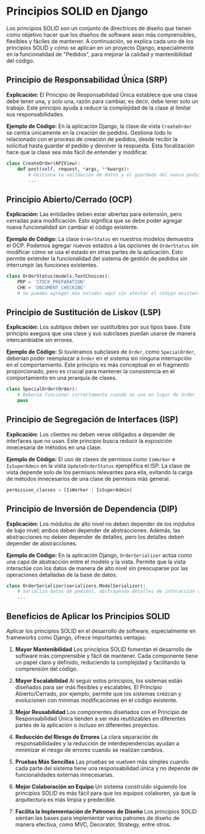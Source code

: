 
# Principios SOLID en Django

Los principios SOLID son un conjunto de directrices de diseño que tienen como objetivo hacer que los diseños de software sean más comprensibles, flexibles y fáciles de mantener. A continuación, se explica cada uno de los principios SOLID y cómo se aplican en un proyecto Django, especialmente en la funcionalidad de "Pedidos", para mejorar la calidad y mantenibilidad del código.

## Principio de Responsabilidad Única (SRP)
**Explicación:** El Principio de Responsabilidad Única establece que una clase debe tener una, y solo una, razón para cambiar, es decir, debe tener solo un trabajo. Este principio ayuda a reducir la complejidad de la clase al limitar sus responsabilidades.

**Ejemplo de Código:** En la aplicación Django, la clase de vista `CreateOrder` se centra únicamente en la creación de pedidos. Gestiona todo lo relacionado con el proceso de creación de pedidos, desde recibir la solicitud hasta guardar el pedido y devolver la respuesta. Esta focalización hace que la clase sea más fácil de entender y modificar.

```python
class CreateOrder(APIView):
    def post(self, request, *args, **kwargs):
        # Gestiona la validación de datos y el guardado del nuevo pedido
        ...
```

## Principio Abierto/Cerrado (OCP)
**Explicación:** Las entidades deben estar abiertas para extensión, pero cerradas para modificación. Esto significa que se debe poder agregar nueva funcionalidad sin cambiar el código existente.

**Ejemplo de Código:** La clase `OrderStatus` en nuestros modelos demuestra el OCP. Podemos agregar nuevos estados a las opciones de `OrderStatus` sin modificar cómo se usa el estado en otras partes de la aplicación. Esto permite extender la funcionalidad del sistema de gestión de pedidos sin interrumpir las funciones existentes.

```python
class OrderStatus(models.TextChoices):
    PRP = 'STOCK_PREPARATION'
    CHK = 'DOCUMENT_CHECKING'
    # Se pueden agregar más estados aquí sin afectar el código existente
```

## Principio de Sustitución de Liskov (LSP)
**Explicación:** Los subtipos deben ser sustituibles por sus tipos base. Este principio asegura que una clase y sus subclases puedan usarse de manera intercambiable sin errores.

**Ejemplo de Código:** Si tuviéramos subclases de `Order`, como `SpecialOrder`, deberían poder reemplazar a `Order` en el sistema sin ninguna interrupción en el comportamiento. Este principio es más conceptual en el fragmento proporcionado, pero es crucial para mantener la consistencia en el comportamiento en una jerarquía de clases.

```python
class SpecialOrder(Order):
    # Debería funcionar correctamente cuando se use en lugar de Order
    pass
```

## Principio de Segregación de Interfaces (ISP)
**Explicación:** Los clientes no deben verse obligados a depender de interfaces que no usan. Este principio busca reducir la exposición innecesaria de métodos en una clase.

**Ejemplo de Código:** El uso de clases de permisos como `IsWorker` e `IsSuperAdmin` en la vista `UpdateOrderStatus` ejemplifica el ISP. La clase de vista depende solo de los permisos relevantes para ella, evitando la carga de métodos innecesarios de una clase de permisos más general.

```python
permission_classes = [IsWorker | IsSuperAdmin]
```

## Principio de Inversión de Dependencia (DIP)
**Explicación:** Los módulos de alto nivel no deben depender de los módulos de bajo nivel; ambos deben depender de abstracciones. Además, las abstracciones no deben depender de detalles, pero los detalles deben depender de abstracciones.

**Ejemplo de Código:** En la aplicación Django, `OrderSerializer` actúa como una capa de abstracción entre el modelo y la vista. Permite que la vista interactúe con los datos de manera de alto nivel sin preocuparse por las operaciones detalladas de la base de datos.

```python
class OrderSerializer(serializers.ModelSerializer):
    # Serializa datos de pedidos, abstrayendo detalles de interacción con el modelo
    ...
```

## Beneficios de Aplicar los Principios SOLID
Aplicar los principios SOLID en el desarrollo de software, especialmente en frameworks como Django, ofrece importantes ventajas:

1. **Mayor Mantenibilidad**
Los principios SOLID fomentan el desarrollo de software más comprensible y fácil de mantener. Cada componente tiene un papel claro y definido, reduciendo la complejidad y facilitando la comprensión del código.

2. **Mayor Escalabilidad**
Al seguir estos principios, los sistemas están diseñados para ser más flexibles y escalables. El Principio Abierto/Cerrado, por ejemplo, permite que los sistemas crezcan y evolucionen con mínimas modificaciones en el código existente.

3. **Mejor Reusabilidad**
Los componentes diseñados con el Principio de Responsabilidad Única tienden a ser más reutilizables en diferentes partes de la aplicación o incluso en diferentes proyectos.

4. **Reducción del Riesgo de Errores**
La clara separación de responsabilidades y la reducción de interdependencias ayudan a minimizar el riesgo de errores cuando se realizan cambios.

5. **Pruebas Más Sencillas**
Las pruebas se vuelven más simples cuando cada parte del sistema tiene una responsabilidad única y no depende de funcionalidades externas innecesarias.

6. **Mejor Colaboración en Equipo**
Un sistema construido siguiendo los principios SOLID es más fácil para que los equipos colaboren, ya que la arquitectura es más limpia y predecible.

7. **Facilita la Implementación de Patrones de Diseño**
Los principios SOLID sientan las bases para implementar varios patrones de diseño de manera efectiva, como MVC, Decorator, Strategy, entre otros.
